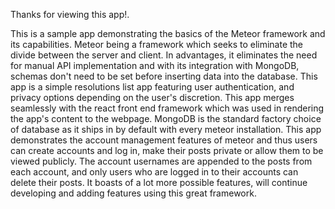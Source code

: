 Thanks for viewing this app!.

  This is a sample app demonstrating the basics of the Meteor framework and its capabilities.
Meteor being a framework which seeks to eliminate the divide between the server and client.
In advantages, it eliminates the need for manual API implementation and with its integration with MongoDB,
schemas don't need to be set before inserting data into the database.
  This app is a simple resolutions list app featuring user authentication, and privacy options depending on
the user's discretion. This app merges seamlessly with the react front end framework which was used in
rendering the app's content to the webpage.
  MongoDB is the standard factory choice of database as it ships in by default with every meteor installation.
This app demonstrates the account management features of meteor and thus users can create accounts and
log in, make their posts private or allow them to be viewed publicly. The account usernames are appended to
the posts from each account, and only users who are logged in to their accounts can delete their posts.
  It boasts of a lot more possible features, will continue developing and adding features using this
great framework.
